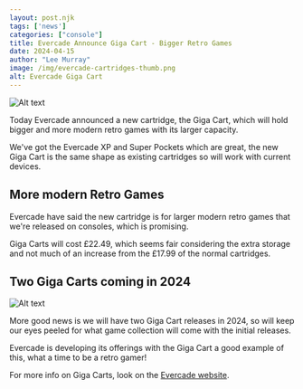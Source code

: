 ```yaml
---
layout: post.njk 
tags: ['news']
categories: ["console"]
title: Evercade Announce Giga Cart - Bigger Retro Games
date: 2024-04-15
author: "Lee Murray"
image: /img/evercade-cartridges-thumb.png
alt: Evercade Giga Cart
---
```


![Alt text](/img/evercade-giga-cart.png "Close-up of a red Evercade Giga Cart with the Giga logo in the upper right corner.")

Today Evercade announced a new cartridge, the Giga Cart, which will hold bigger and more modern retro games with its larger capacity.

We've got the Evercade XP and Super Pockets which are great, the new Giga Cart is the same shape as existing cartridges so will work with current devices.

## More modern Retro Games

Evercade have said the new cartridge is for larger modern retro games that we're released on consoles, which is promising.

Giga Carts will cost £22.49, which seems fair considering the extra storage and not much of an increase from the £17.99 of the normal cartridges.

## Two Giga Carts coming in 2024

![Alt text](/img/evercade-cartridges.png "Three Evercade video game cartridges on a gray speckled surface: Jaleco Collection 1, IREM Arcade 1, and Namco Museum Collection 1.")

More good news is we will have two Giga Cart releases in 2024, so will keep our eyes peeled for what game collection will come with the initial releases.

Evercade is developing its offerings with the Giga Cart a good example of this, what a time to be a retro gamer!

For more info on Giga Carts, look on the [Evercade website](https://evercade.co.uk/introducing-giga-cart/).